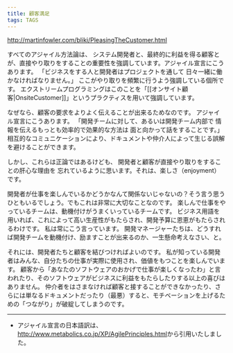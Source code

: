 ```yaml
---
title: 顧客満足
tags: TAGS
---
```


http://martinfowler.com/bliki/PleasingTheCustomer.html

すべてのアジャイル方法論は、
システム開発者と、最終的に利益を得る顧客とが、直接やり取りをすることの重要性を強調しています。アジャイル宣言にこうあります。
「ビジネスをする人と開発者はプロジェクトを通して
日々一緒に働かなければなりません。」
ここがやり取りを頻繁に行うよう強調している個所です。
エクストリームプログラミングはこのことを「[[オンサイト顧客|OnsiteCustomer]]」というプラクティスを用いて強調しています。

なぜなら、顧客の要求をよりよく伝えることが出来るためなのです。
アジャイル宣言にこうあります。
「開発チームに対して、あるいは開発チーム内部で
情報を伝えるもっとも効率的で効果的な方法は
面と向かって話をすることです。」
相互的なコミュニケーションにより、ドキュメントや仲介人によって生じる誤解を避けることができます。

しかし、これらは正論ではあるけども、
開発者と顧客が直接やり取りをすることの肝心な理由を
忘れているように思います。それは、楽しさ（enjoyment）です。

開発者が仕事を楽しんでいるかどうかなんて関係ないじゃないの？そう言う思うひともいるでしょう。でもこれは非常に大切なことなのです。
楽しんで仕事をやっているチームは、動機付けがうまくいっているチームです。
ビジネス用語を用いれば、これによって高い生産性がもたらされ、開発予算に恩恵がもたらされるわけです。
私は常にこう言っています。
開発マネージャーたちは、どうすれば開発チームを動機付け、励ますことが出来るのか、一生懸命考えなさい、と。

それには、開発者たちと顧客を結びつければよいのです。
私が知っている開発者はみんな、自分たちの仕事が実際に使用され、価値をもつことを楽しんでいます。
顧客から「あなたのソフトウェアのおかげで仕事が楽しくなったわ」と言われたり、そのソフトウェアがビジネスに利益をもたらしたりする以上の喜びはありません。
仲介者をはさまなければ顧客と接することができなかったり、さらには単なるドキュメントだったり（最悪）すると、モチベーションを上げるための「つながり」が破綻してしまうのです。


----

* アジャイル宣言の日本語訳は、<http://www.metabolics.co.jp/XP/AgilePrinciples.html>から引用いたしました。
